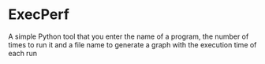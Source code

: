 # ExecPerf
A simple Python tool that you enter the name of a program, the number of times to run it and a file name to generate a graph with the execution time of each run
